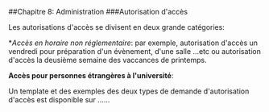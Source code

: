 ##Chapitre 8: Administration
###Autorisation d'accès

Les autorisations d'accès se divisent en deux grande catégories:

**Accès en horaire non réglementaire*: par exemple, autorisation d'accès un vendredi pour préparation d'un évènement, d'une salle ...etc ou autorisation d'accès la deusième semaine des vaccances de printemps.

**Accès pour personnes étrangères à l'université**: 

Un template et des exemples des deux types de demande d'autorisation d'accès est disponible sur ......
